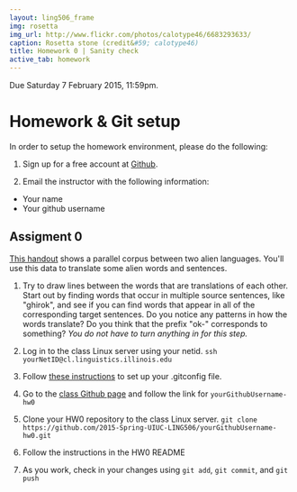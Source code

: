 ```yaml
---
layout: ling506_frame
img: rosetta
img_url: http://www.flickr.com/photos/calotype46/6683293633/
caption: Rosetta stone (credit&#59; calotype46)
title: Homework 0 | Sanity check
active_tab: homework
---
```


<div class="alert alert-info">
  Due Saturday 7 February 2015, 11:59pm.
</div>

Homework & Git setup
=============================================================


In order to setup the homework environment, please do the following:

1. Sign up for a free account at [Github](http://www.github.com).

2. Email the instructor with the following information:
* Your name
* Your github username


## Assigment 0

[This handout](handout1.pdf) shows a parallel corpus
between two alien languages. You'll use this data to translate some
alien words and sentences.

1. Try to draw lines between the words that are translations of each
other. Start out by finding words that occur in multiple source sentences,
like "ghirok", and see if you can find words that appear in all of the
corresponding target sentences. Do you notice any patterns in how the
words translate? Do you think that the prefix "ok-" corresponds to something?
*You do not have to turn anything in for this step.*

2. Log in to the class Linux server using your netid.
`ssh yourNetID@cl.linguistics.illinois.edu`

3. Follow [these instructions](http://git-scm.com/book/en/v2/Getting-Started-First-Time-Git-Setup) to set up your .gitconfig file.

4. Go to the [class Github page](https://github.com/2015-Spring-UIUC-LING506) and follow the link for `yourGithubUsername-hw0`

5. Clone your HW0 repository to the class Linux server.
`git clone https://github.com/2015-Spring-UIUC-LING506/yourGithubUsername-hw0.git`

6. Follow the instructions in the HW0 README

7. As you work, check in your changes using `git add`, `git commit`, and `git push`

